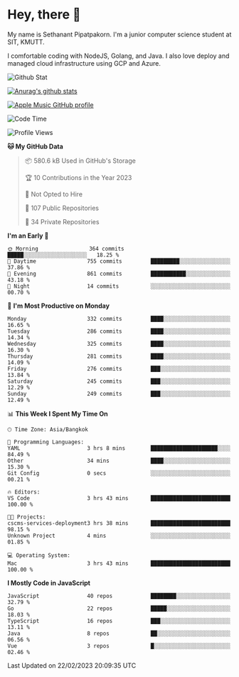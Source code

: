 # Hey, there 🙌
My name is Sethanant Pipatpakorn. I'm a junior computer science student at SIT, KMUTT.

I comfortable coding with NodeJS, Golang, and Java. I also love deploy and managed cloud infrastructure using GCP and Azure.

![Github Stat](https://github-profile-summary-cards.vercel.app/api/cards/profile-details?username=thetkpark&theme=dracula)

[![Anurag's github stats](https://github-readme-stats.vercel.app/api?username=thetkpark&count_private=true&show_icons=true&theme=tokyonight)](https://github.com/anuraghazra/github-readme-stats)

[![Apple Music GitHub profile](https://apple-music-github-profile.rayriffy.com/theme/light.svg?uid=000347.6120fcbefcb74cd59d65c108cc315787.1333)](https://github.com/rayriffy/apple-music-github-profile)

<!--START_SECTION:waka-->
![Code Time](http://img.shields.io/badge/Code%20Time-965%20hrs%2027%20mins-blue)

![Profile Views](http://img.shields.io/badge/Profile%20Views-22-blue)

**🐱 My GitHub Data** 

> 📦 580.6 kB Used in GitHub's Storage 
 > 
> 🏆 10 Contributions in the Year 2023
 > 
> 🚫 Not Opted to Hire
 > 
> 📜 107 Public Repositories 
 > 
> 🔑 34 Private Repositories 
 > 
**I'm an Early 🐤** 

```text
🌞 Morning                364 commits         █████░░░░░░░░░░░░░░░░░░░░   18.25 % 
🌆 Daytime                755 commits         █████████░░░░░░░░░░░░░░░░   37.86 % 
🌃 Evening                861 commits         ███████████░░░░░░░░░░░░░░   43.18 % 
🌙 Night                  14 commits          ░░░░░░░░░░░░░░░░░░░░░░░░░   00.70 % 
```
📅 **I'm Most Productive on Monday** 

```text
Monday                   332 commits         ████░░░░░░░░░░░░░░░░░░░░░   16.65 % 
Tuesday                  286 commits         ████░░░░░░░░░░░░░░░░░░░░░   14.34 % 
Wednesday                325 commits         ████░░░░░░░░░░░░░░░░░░░░░   16.30 % 
Thursday                 281 commits         ████░░░░░░░░░░░░░░░░░░░░░   14.09 % 
Friday                   276 commits         ███░░░░░░░░░░░░░░░░░░░░░░   13.84 % 
Saturday                 245 commits         ███░░░░░░░░░░░░░░░░░░░░░░   12.29 % 
Sunday                   249 commits         ███░░░░░░░░░░░░░░░░░░░░░░   12.49 % 
```


📊 **This Week I Spent My Time On** 

```text
🕑︎ Time Zone: Asia/Bangkok

💬 Programming Languages: 
YAML                     3 hrs 8 mins        █████████████████████░░░░   84.49 % 
Other                    34 mins             ████░░░░░░░░░░░░░░░░░░░░░   15.30 % 
Git Config               0 secs              ░░░░░░░░░░░░░░░░░░░░░░░░░   00.21 % 

🔥 Editors: 
VS Code                  3 hrs 43 mins       █████████████████████████   100.00 % 

🐱‍💻 Projects: 
cscms-services-deployment3 hrs 38 mins       █████████████████████████   98.15 % 
Unknown Project          4 mins              ░░░░░░░░░░░░░░░░░░░░░░░░░   01.85 % 

💻 Operating System: 
Mac                      3 hrs 43 mins       █████████████████████████   100.00 % 
```

**I Mostly Code in JavaScript** 

```text
JavaScript               40 repos            ████████░░░░░░░░░░░░░░░░░   32.79 % 
Go                       22 repos            █████░░░░░░░░░░░░░░░░░░░░   18.03 % 
TypeScript               16 repos            ███░░░░░░░░░░░░░░░░░░░░░░   13.11 % 
Java                     8 repos             ██░░░░░░░░░░░░░░░░░░░░░░░   06.56 % 
Vue                      3 repos             █░░░░░░░░░░░░░░░░░░░░░░░░   02.46 % 
```




 Last Updated on 22/02/2023 20:09:35 UTC
<!--END_SECTION:waka-->
